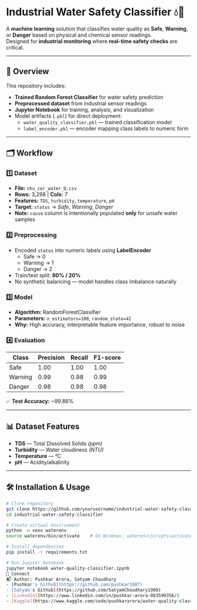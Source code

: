 # Industrial Water Safety Classifier 💧🔬

A **machine learning** solution that classifies water quality as **Safe**, **Warning**, or **Danger** based on physical and chemical sensor readings.  
Designed for **industrial monitoring** where **real-time safety checks** are critical.

---

## 📌 Overview
This repository includes:
- **Trained Random Forest Classifier** for water safety prediction
- **Preprocessed dataset** from industrial sensor readings
- **Jupyter Notebook** for training, analysis, and visualization
- Model artifacts (`.pkl`) for direct deployment:
  - `water_quality_classifier.pkl` — trained classification model
  - `label_encoder.pkl` — encoder mapping class labels to numeric form

---

## 🗂 Workflow
### 1️⃣ Dataset
- **File:** `shu_cor_water_Q.csv`
- **Rows:** 3,298 | **Cols:** 7
- **Features:** `TDS`, `turbidity`, `temperature`, `pH`
- **Target:** `status` → *Safe*, *Warning*, *Danger*
- **Note:** `cause` column is intentionally populated **only** for unsafe water samples

### 2️⃣ Preprocessing
- Encoded `status` into numeric labels using **LabelEncoder**
  - Safe → 0  
  - Warning → 1  
  - Danger → 2
- Train/test split: **80% / 20%**
- No synthetic balancing — model handles class imbalance naturally

### 3️⃣ Model
- **Algorithm:** RandomForestClassifier  
- **Parameters:** `n_estimators=100`, `random_state=42`
- **Why:** High accuracy, interpretable feature importance, robust to noise

### 4️⃣ Evaluation
| Class   | Precision | Recall | F1-score |
|---------|-----------|--------|----------|
| Safe    | 1.00      | 1.00   | 1.00     |
| Warning | 0.99      | 0.98   | 0.99     |
| Danger  | 0.98      | 0.98   | 0.98     |

✅ **Test Accuracy:** ~99.88%  

---

## 📊 Dataset Features
- **TDS** — Total Dissolved Solids *(ppm)*
- **Turbidity** — Water cloudiness *(NTU)*
- **Temperature** — °C
- **pH** — Acidity/alkalinity

---

## 🛠️ Installation & Usage
```bash
# Clone repository
git clone https://github.com/yourusername/industrial-water-safety-classifier.git
cd industrial-water-safety-classifier

# Create virtual environment
python -m venv waterenv
source waterenv/bin/activate    # On Windows: waterenv\Scripts\activate

# Install dependencies
pip install -r requirements.txt

# Run Jupyter Notebook
jupyter notebook water-quality-classifier.ipynb
🔗 Connect
📬 Author: Pushkar Arora, Satyam Choudhary
- [Pushkar's Github](https://github.com/pushkar1887)
- [Satyam's Github](https://github.com/SatyamChoudhary1909)
- [LinkedIn](https://www.linkedin.com/in/pushkar-arora-0b3599356/)
- [Kaggle](https://www.kaggle.com/code/pushkararora/water-quality-classifier)
